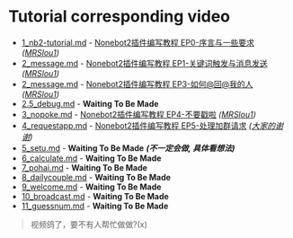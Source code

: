 # Tutorial corresponding video

- [1_nb2-tutorial.md](1_nb2-tutorial.md) - [Nonebot2插件编写教程 EP0-序言与一些要求](https://www.bilibili.com/video/BV1cV4y1J7xahttps://www.bilibili.com/video/BV1cV4y1J7xa) *([MRSlou1](https://space.bilibili.com/634651362))*
- [2_message.md](2_message.md#消息的处理) - [Nonebot2插件编写教程 EP1-关键词触发与消息发送](https://www.bilibili.com/video/BV1KN4y1T7JR) *([MRSlou1](https://space.bilibili.com/634651362))*
- [2_message.md](2_message.md#如何在群里向我的人) - [Nonebot2插件编写教程 EP3-如何@回@我的人](https://www.bilibili.com/video/BV1be4y1Q7Eg) *([MRSlou1](https://space.bilibili.com/634651362))*
- [2.5_debug.md](2.5_debug.md) - **Waiting To Be Made**
- [3_nopoke.md](3_nopoke.md) - [Nonebot2插件编写教程 EP4-不要戳啦](https://www.bilibili.com/video/BV16U4y1r7ze) *([MRSlou1](https://space.bilibili.com/634651362))*
- [4_requestapp.md](4_requestapp.md) - [Nonebot2插件编写教程 EP5-处理加群请求](https://www.bilibili.com/video/BV1WW4y1i7As) *([大家的谢谢](https://space.bilibili.com/495468749))*
- [5_setu.md](5_setu.md) - **Waiting To Be Made** ***(不一定会做, 具体看想法)***
- [6_calculate.md](6_calculate.md) - **Waiting To Be Made**
- [7_pohai.md](7_pohai.md) - **Waiting To Be Made**
- [8_dailycouple.md](8_dailycouple.md) - **Waiting To Be Made**
- [9_welcome.md](9_welcome.md) - **Waiting To Be Made**
- [10_broadcast.md](10_broadcast.md) - **Waiting To Be Made**
- [11_guessnum.md](11_guessnum.md) - **Waiting To Be Made**

> 视频鸽了，要不有人帮忙做做?(x)
